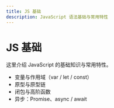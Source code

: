 ```yaml
---
title: JS 基础
description: JavaScript 语法基础与常用特性
---
```


# JS 基础

这里介绍 JavaScript 的基础知识与常用特性。

- 变量与作用域（var / let / const）
- 原型与原型链
- 闭包与高阶函数
- 异步：Promise、async / await